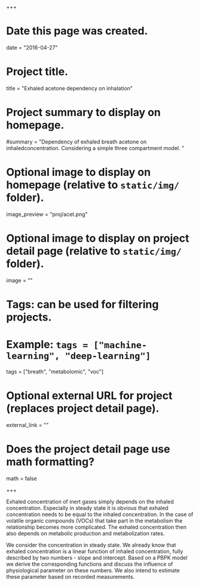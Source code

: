 +++
# Date this page was created.
date = "2016-04-27"

# Project title.
title = "Exhaled acetone dependency on inhalation"

# Project summary to display on homepage.
#summary = "Dependency of exhaled breath acetone on inhaledconcentration. Considering a simple three compartment model. "

# Optional image to display on homepage (relative to `static/img/` folder).
image_preview = "proj/acet.png"

# Optional image to display on project detail page (relative to `static/img/` folder).
image = ""

# Tags: can be used for filtering projects.
# Example: `tags = ["machine-learning", "deep-learning"]`
tags = ["breath", "metabolomic", "voc"]

# Optional external URL for project (replaces project detail page).
external_link = ""

# Does the project detail page use math formatting?
math = false

+++

Exhaled concentration of inert gases simply depends on the inhaled
concentration.  Especially in steady state it is obvious that exhaled
concentration needs to be equal to the inhaled concentration.  In the
case of volatile organic compounds (VOCs) that take part in the
metabolism the relationship becomes more complicated.  The exhaled
concentration then also depends on metabolic production and
metabolization rates. 

We consider the concentration in steady state.  We already know that
exhaled concentration is a linear function of inhaled concentration,
fully described by two numbers - slope and intercept.  Based on a PBPK
model we derive the corresponding functions and discuss the influence
of physiological parameter on these numbers.  We also intend to
estimate these parameter based on recorded measurements.
